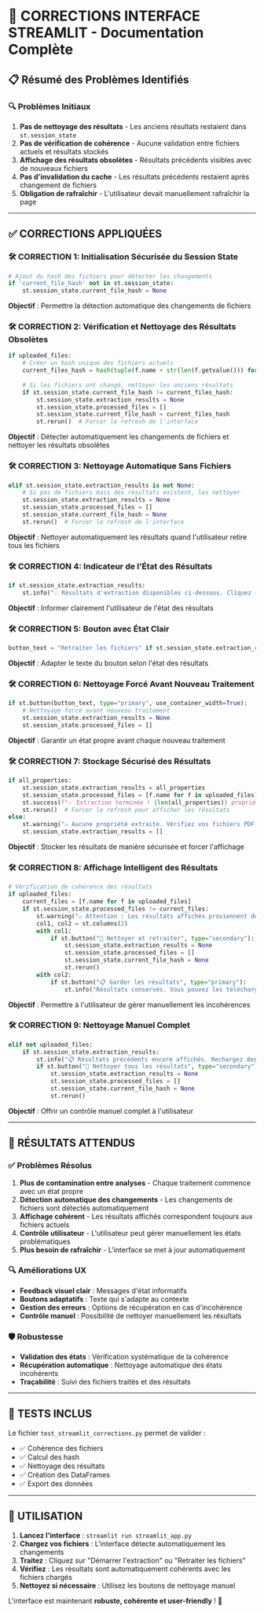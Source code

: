 # 🔧 CORRECTIONS INTERFACE STREAMLIT - Documentation Complète

## 📋 **Résumé des Problèmes Identifiés**

### 🔍 **Problèmes Initiaux**
1. **Pas de nettoyage des résultats** - Les anciens résultats restaient dans `st.session_state`
2. **Pas de vérification de cohérence** - Aucune validation entre fichiers actuels et résultats stockés
3. **Affichage des résultats obsolètes** - Résultats précédents visibles avec de nouveaux fichiers
4. **Pas d'invalidation du cache** - Les résultats précédents restaient après changement de fichiers
5. **Obligation de rafraîchir** - L'utilisateur devait manuellement rafraîchir la page

---

## ✅ **CORRECTIONS APPLIQUÉES**

### 🛠️ **CORRECTION 1: Initialisation Sécurisée du Session State**
```python
# Ajout du hash des fichiers pour détecter les changements
if 'current_file_hash' not in st.session_state:
    st.session_state.current_file_hash = None
```

**Objectif** : Permettre la détection automatique des changements de fichiers

### 🛠️ **CORRECTION 2: Vérification et Nettoyage des Résultats Obsolètes**
```python
if uploaded_files:
    # Créer un hash unique des fichiers actuels
    current_files_hash = hash(tuple(f.name + str(len(f.getvalue())) for f in uploaded_files))
    
    # Si les fichiers ont changé, nettoyer les anciens résultats
    if st.session_state.current_file_hash != current_files_hash:
        st.session_state.extraction_results = None
        st.session_state.processed_files = []
        st.session_state.current_file_hash = current_files_hash
        st.rerun()  # Forcer le refresh de l'interface
```

**Objectif** : Détecter automatiquement les changements de fichiers et nettoyer les résultats obsolètes

### 🛠️ **CORRECTION 3: Nettoyage Automatique Sans Fichiers**
```python
elif st.session_state.extraction_results is not None:
    # Si pas de fichiers mais des résultats existent, les nettoyer
    st.session_state.extraction_results = None
    st.session_state.processed_files = []
    st.session_state.current_file_hash = None
    st.rerun()  # Forcer le refresh de l'interface
```

**Objectif** : Nettoyer automatiquement les résultats quand l'utilisateur retire tous les fichiers

### 🛠️ **CORRECTION 4: Indicateur de l'État des Résultats**
```python
if st.session_state.extraction_results:
    st.info("💡 Résultats d'extraction disponibles ci-dessous. Cliquez sur 'Démarrer l'extraction' pour retraiter les fichiers.")
```

**Objectif** : Informer clairement l'utilisateur de l'état des résultats

### 🛠️ **CORRECTION 5: Bouton avec État Clair**
```python
button_text = "Retraiter les fichiers" if st.session_state.extraction_results else "Démarrer l'extraction"
```

**Objectif** : Adapter le texte du bouton selon l'état des résultats

### 🛠️ **CORRECTION 6: Nettoyage Forcé Avant Nouveau Traitement**
```python
if st.button(button_text, type="primary", use_container_width=True):
    # Nettoyage forcé avant nouveau traitement
    st.session_state.extraction_results = None
    st.session_state.processed_files = []
```

**Objectif** : Garantir un état propre avant chaque nouveau traitement

### 🛠️ **CORRECTION 7: Stockage Sécurisé des Résultats**
```python
if all_properties:
    st.session_state.extraction_results = all_properties
    st.session_state.processed_files = [f.name for f in uploaded_files]
    st.success(f"✅ Extraction terminée ! {len(all_properties)} propriétés extraites.")
    st.rerun()  # Forcer le refresh pour afficher les résultats
else:
    st.warning("⚠️ Aucune propriété extraite. Vérifiez vos fichiers PDF.")
    st.session_state.extraction_results = []
```

**Objectif** : Stocker les résultats de manière sécurisée et forcer l'affichage

### 🛠️ **CORRECTION 8: Affichage Intelligent des Résultats**
```python
# Vérification de cohérence des résultats
if uploaded_files:
    current_files = [f.name for f in uploaded_files]
    if st.session_state.processed_files != current_files:
        st.warning("⚠️ Attention : Les résultats affichés proviennent de fichiers différents.")
        col1, col2 = st.columns(2)
        with col1:
            if st.button("🧹 Nettoyer et retraiter", type="secondary"):
                st.session_state.extraction_results = None
                st.session_state.processed_files = []
                st.session_state.current_file_hash = None
                st.rerun()
        with col2:
            if st.button("📋 Garder les résultats", type="primary"):
                st.info("Résultats conservés. Vous pouvez les télécharger ci-dessous.")
```

**Objectif** : Permettre à l'utilisateur de gérer manuellement les incohérences

### 🛠️ **CORRECTION 9: Nettoyage Manuel Complet**
```python
elif not uploaded_files:
    if st.session_state.extraction_results:
        st.info("📋 Résultats précédents encore affichés. Rechargez des fichiers pour retraiter.")
        if st.button("🧹 Nettoyer tous les résultats", type="secondary"):
            st.session_state.extraction_results = None
            st.session_state.processed_files = []
            st.session_state.current_file_hash = None
            st.rerun()
```

**Objectif** : Offrir un contrôle manuel complet à l'utilisateur

---

## 🎯 **RÉSULTATS ATTENDUS**

### ✅ **Problèmes Résolus**
1. **Plus de contamination entre analyses** - Chaque traitement commence avec un état propre
2. **Détection automatique des changements** - Les changements de fichiers sont détectés automatiquement
3. **Affichage cohérent** - Les résultats affichés correspondent toujours aux fichiers actuels
4. **Contrôle utilisateur** - L'utilisateur peut gérer manuellement les états problématiques
5. **Plus besoin de rafraîchir** - L'interface se met à jour automatiquement

### 🔍 **Améliorations UX**
- **Feedback visuel clair** : Messages d'état informatifs
- **Boutons adaptatifs** : Texte qui s'adapte au contexte
- **Gestion des erreurs** : Options de récupération en cas d'incohérence
- **Contrôle manuel** : Possibilité de nettoyer manuellement les résultats

### 🛡️ **Robustesse**
- **Validation des états** : Vérification systématique de la cohérence
- **Récupération automatique** : Nettoyage automatique des états incohérents
- **Traçabilité** : Suivi des fichiers traités et des résultats

---

## 🧪 **TESTS INCLUS**

Le fichier `test_streamlit_corrections.py` permet de valider :
- ✅ Cohérence des fichiers
- ✅ Calcul des hash
- ✅ Nettoyage des résultats
- ✅ Création des DataFrames
- ✅ Export des données

---

## 🚀 **UTILISATION**

1. **Lancez l'interface** : `streamlit run streamlit_app.py`
2. **Chargez vos fichiers** : L'interface détecte automatiquement les changements
3. **Traitez** : Cliquez sur "Démarrer l'extraction" ou "Retraiter les fichiers"
4. **Vérifiez** : Les résultats sont automatiquement cohérents avec les fichiers chargés
5. **Nettoyez si nécessaire** : Utilisez les boutons de nettoyage manuel

L'interface est maintenant **robuste, cohérente et user-friendly** ! 🎉 
